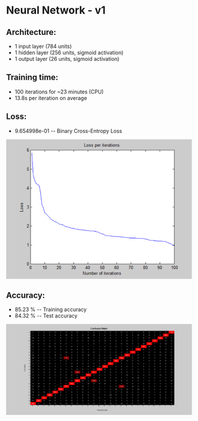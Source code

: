# Neural Network - v1

## Architecture:

- 1 input layer (784 units)
- 1 hidden layer (256 units, sigmoid activation)
- 1 output layer (26 units, sigmoid activation)

## Training time: 

- 100 iterations for ~23 minutes (CPU)
- 13.8s per iteration on average

## Loss:

- 9.654998e-01 -- Binary Cross-Entropy Loss

![image](Visualizations/Loss_per_iterations.png)

## Accuracy:

- 85.23 % -- Training accuracy
- 84.32 % -- Test accuracy

![image](Visualizations/Confusion_Matrix.png)
